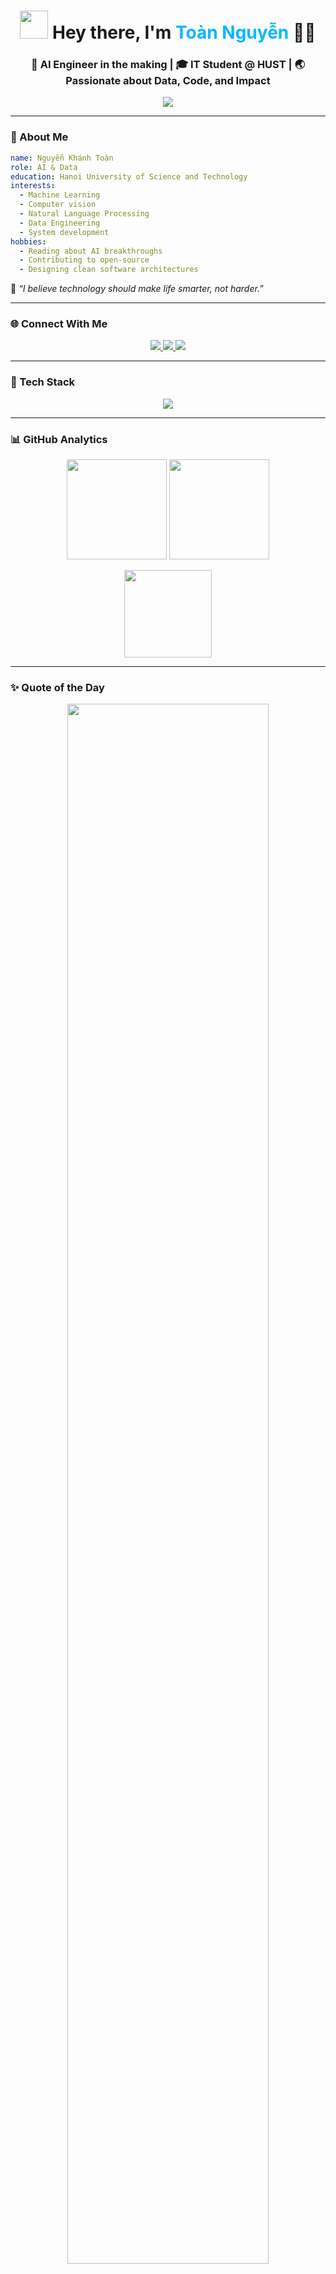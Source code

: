 <!-- Profile Header -->
<h1 align="center">
  <img src="https://media.giphy.com/media/hvRJCLFzcasrR4ia7z/giphy.gif" width="45px" />  
  Hey there, I'm <span style="color:#00b8ff;">Toàn Nguyễn</span> 👨‍💻
</h1>

<h3 align="center">
  🚀 AI Engineer in the making | 🎓 IT Student @ HUST | 🌏 Passionate about Data, Code, and Impact
</h3>

<p align="center">
  <img src="https://readme-typing-svg.herokuapp.com?font=Fira+Code&pause=1000&width=450&lines=💡+Turning+ideas+into+intelligent+systems...;🔥+Passionate+about+AI+and+ML;🚀+Always+learning+something+new!&center=true&width=500&height=45" />
</p>

---

### 🧠 About Me  

```yaml
name: Nguyễn Khánh Toàn
role: AI & Data
education: Hanoi University of Science and Technology
interests:
  - Machine Learning
  - Computer vision
  - Natural Language Processing
  - Data Engineering
  - System development
hobbies:
  - Reading about AI breakthroughs
  - Contributing to open-source
  - Designing clean software architectures
```

💬 *“I believe technology should make life smarter, not harder.”*  

---

### 🌐 Connect With Me  

<p align="center">
  <a href="https://www.linkedin.com/in/toannguyenkhanh/">
    <img src="https://img.shields.io/badge/LinkedIn-0077B5?style=for-the-badge&logo=linkedin&logoColor=white"/>
  </a>
  <a href="https://www.facebook.com/nkton.ils/">
    <img src="https://img.shields.io/badge/Facebook-1877F2?style=for-the-badge&logo=facebook&logoColor=white"/>
  </a>
  <a href="mailto:khanhtoan.forwork@gmail.com">
    <img src="https://img.shields.io/badge/Email-D14836?style=for-the-badge&logo=gmail&logoColor=white"/>
  </a>
</p>

---

### 🧰 Tech Stack  

<p align="center">
  <img src="https://skillicons.dev/icons?i=python,cpp,cs,dart,flutter,anaconda,dotnet,unity,sql,latex,git,linux&perline=6" />
</p>

---

### 📊 GitHub Analytics  

<p align="center">
  <img height="160" src="https://github-readme-stats.vercel.app/api?username=ktoan911&show_icons=true&theme=tokyonight&count_private=true" />
  <img height="160" src="https://github-readme-streak-stats.herokuapp.com/?user=ktoan911&theme=tokyonight" />
</p>

<p align="center">
  <img height="140" src="https://github-readme-stats.vercel.app/api/top-langs/?username=ktoan911&layout=compact&theme=tokyonight" />
</p>

---

### ✨ Quote of the Day  

<p align="center">
  <img src="https://quotes-github-readme.vercel.app/api?type=horizontal&theme=tokyonight" width="80%"/>
</p>

---

### 🏆 Achievements  

<p align="center">
  <img src="https://github-profile-trophy.vercel.app/?username=ktoan911&theme=onedark&row=1&no-bg=true&margin-w=15"/>
</p>

---

### 🔥 Fun Stats  

<p align="center">
  <img src="https://github-readme-activity-graph.vercel.app/graph?username=ktoan911&theme=tokyo-night&hide_border=true"/>
</p>

---

<h4 align="center">⭐️ “Code. Learn. Inspire.” ⭐️</h4>
